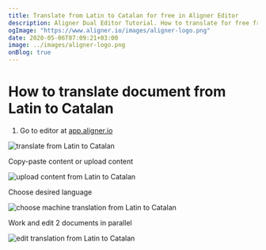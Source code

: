 ```yaml
---
title: Translate from Latin to Catalan for free in Aligner Editor
description: Aligner Dual Editor Tutorial. How to translate for free from Latin to Catalan. Aligner is multilingual document management platform. 
ogImage: "https://www.aligner.io/images/aligner-logo.png"
date: 2020-05-06T07:09:21+03:00
image: ../images/aligner-logo.png
onBlog: true
---
```


# How to translate document from Latin to Catalan

1. Go to editor at [app.aligner.io](https://app.aligner.io "Aligner App web page")

![translate from Latin to Catalan](../aligner-blank-editor.png "translate from Latin to Catalan")

Copy-paste content or upload content

![upload content from Latin to Catalan](../aligner-uploaded-document.png "upload content from Latin to Catalan")

Choose desired language

![choose machine translation from Latin to Catalan](../aligner-language-dropdown.png "choose machine translation from Latin to Catalan")

Work and edit 2 documents in parallel

![edit translation from Latin to Catalan](../aligner-double-sitded-editor.png "edit translation from Latin to Catalan")

